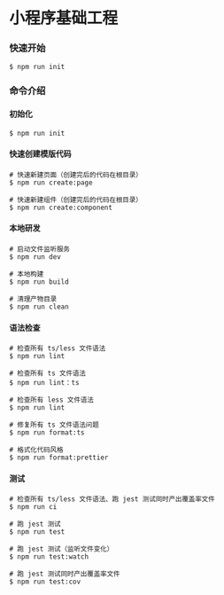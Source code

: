 # 小程序基础工程

### 快速开始
```
$ npm run init
```

### 命令介绍
#### 初始化
```
$ npm run init
```

#### 快速创建模版代码
```
# 快速新建页面（创建完后的代码在根目录）
$ npm run create:page

# 快速新建组件（创建完后的代码在根目录）
$ npm run create:component
```

#### 本地研发
```
# 启动文件监听服务
$ npm run dev

# 本地构建
$ npm run build

# 清理产物目录
$ npm run clean
```

#### 语法检查
```
# 检查所有 ts/less 文件语法
$ npm run lint

# 检查所有 ts 文件语法
$ npm run lint：ts

# 检查所有 less 文件语法
$ npm run lint

# 修复所有 ts 文件语法问题
$ npm run format:ts

# 格式化代码风格
$ npm run format:prettier
```

#### 测试

```
# 检查所有 ts/less 文件语法、跑 jest 测试同时产出覆盖率文件
$ npm run ci

# 跑 jest 测试
$ npm run test

# 跑 jest 测试（监听文件变化）
$ npm run test:watch

# 跑 jest 测试同时产出覆盖率文件
$ npm run test:cov
```
